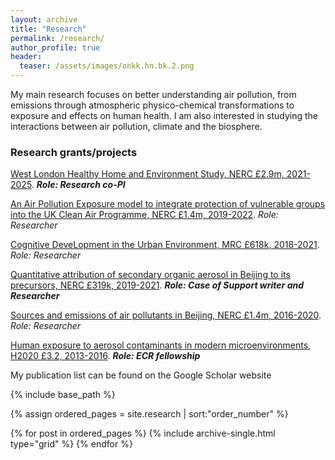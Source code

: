 ```yaml
---
layout: archive
title: "Research"
permalink: /research/
author_profile: true
header:
  teaser: /assets/images/onkk.hn.bk.2.png
---
```


My main research focuses on better understanding air pollution, 
from emissions through atmospheric physico-chemical transformations to exposure and effects on human health.
I am also interested in studying the interactions between air pollution, climate and the biosphere.

### Research grants/projects

[West London Healthy Home and Environment Study, NERC £2.9m, 2021-2025](https://gtr.ukri.org/projects?ref=NE%2FW002116%2F1#/tabOverview). ***Role: Research co-PI***

[An Air Pollution Exposure model to integrate protection of vulnerable groups into the UK Clean Air Programme, NERC £1.4m, 2019-2022](https://gtr.ukri.org/project/6D2FF57F-BE97-4070-B074-685CC802D05F). *Role: Researcher*

[Cognitive DeveLopment in the Urban Environment, MRC £618k, 2018-2021](https://gtr.ukri.org/projects?ref=MR%2FR00322X%2F1). *Role: Researcher*

[Quantitative attribution of secondary organic aerosol in Beijing to its precursors, NERC £319k, 2019-2021](https://gtr.ukri.org/projects?ref=NE%2FS006699%2F1&pn=0&fetchSize=10&selectedSortableField=date&selectedSortOrder=ASC#/tabOverview). ***Role: Case of Support writer and Researcher***

[Sources and emissions of air pollutants in Beijing, NERC £1.4m, 2016-2020](https://gtr.ukri.org/projects?ref=NE%2FN007190%2F1). *Role: Researcher*

[Human exposure to aerosol contaminants in modern microenvironments, H2020 £3.2, 2013-2016](https://cordis.europa.eu/project/id/315760/reporting). ***Role: ECR fellowship***

My publication list can be found on the Google Scholar website

<nbsp>

{% include base_path %}

{% assign ordered_pages = site.research | sort:"order_number" %}

{% for post in ordered_pages %}
  {% include archive-single.html type="grid" %}
{% endfor %}
